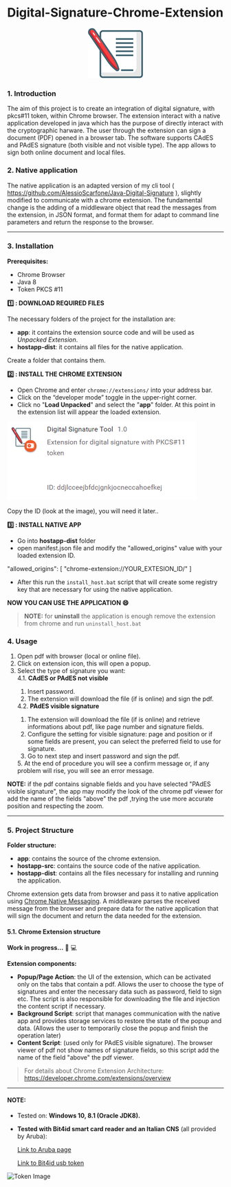 # Digital-Signature-Chrome-Extension

<p align="center"> <img src="app/icon/icon128.png"> </p>
  
### 1. Introduction

The aim of this project is to create an integration of digital signature, with pkcs#11 token, within Chrome browser.
The extension interact with a native application developed in java which has the purpose of directly interact with the cryptographic harware. 
The user through the extension can sign a document (PDF) opened in a browser tab.
The software supports CAdES and PAdES signature (both visible and not visible type).
The app allows to sign both online document and local files.

### 2. Native application

The native application is an adapted version of my cli tool ( https://github.com/AlessioScarfone/Java-Digital-Signature ), slightly modified to communicate with a chrome extension.
The fundamental change is the adding of a middleware object that read the messages from the extension, in JSON format, and format them for adapt to command line parameters and return the response to the browser.

----

### 3. Installation

**Prerequisites:**
- Chrome Browser
- Java 8
- Token PKCS #11

**:one: :  DOWNLOAD REQUIRED FILES**

The necessary folders of the project for the installation are: 
- **app**: it contains the extension source code and will be used as *Unpacked Extension*.
- **hostapp-dist**: it contains all files for the native application.

Create a folder that contains them.

**:two: :  INSTALL THE CHROME EXTENSION**

- Open Chrome and enter `chrome://extensions/` into your address bar.
- Click on the “developer mode” toggle in the upper-right corner.
- Click no "**Load Unpacked**" and select the "**app**" folder.
At this point in the extension list will appear the loaded extension.

![Loaded_Ext](./readme-image/loaded-ext.PNG)

Copy the ID (look at the image), you will need it later..

**:three: : INSTALL NATIVE APP**

- Go into **hostapp-dist** folder
- open manifest.json file and modify the "allowed_origins" value with your loaded extension ID.

"allowed_origins": [
    "chrome-extension://YOUR_EXTESION_ID/"
  ]

- After this run the `install_host.bat` script that will create some registry key that are necessary for using the native application.

**NOW YOU CAN USE THE APPLICATION :smile:** 

> **NOTE:** for **uninstall** the application is enough remove the extension from chrome and run `uninstall_host.bat`


### 4. Usage

<ol>
  <li>Open pdf with browser (local or online file).</li>
  <li>Click on extension icon, this will open a popup.</li>
  <li>Select the type of signature you want:</li>
  4.1. <b>CAdES or PAdES not visible </b>
  <ol> 
    <li>Insert password.</li>
    <li>The extension will download the file (if is online) and sign the pdf.</li>
  </ol>
  4.2. <b>PAdES visible signature</b>
  <ol> 
    <li>The extension will download the file (if is online) and retrieve informations about pdf, like page number and signature fields.</li>
    <li>Configure the setting for visible signature: page and position or if some fields are present, you can select the preferred field to use for signature.</li>
    <li>Go to next step and insert password and sign the pdf.</li>
  </ol>
 5. At the end of procedure you will see a confirm message or, if any problem will rise, you will see an error message.
    
</ol>

**NOTE:**  if the pdf contains signable fields and you have selected "PAdES visible signature", the app may modify the look of the chrome pdf viewer for add the name of the fields "above"  the  pdf ,trying the use more accurate position and respecting the zoom.

----

### 5. Project Structure

**Folder structure:**
- **app**: contains the source of the chrome extension.
- **hostapp-src**: contains the source code of the native application.
- **hostapp-dist**: contains all the files necessary for installing and running the application. 

Chrome extension gets data from browser and pass it to native application using [Chrome Native Messaging](https://developer.chrome.com/extensions/nativeMessaging). A middleware parses the received message from the browser and prepare data for the native application that will sign the document and return the data needed for the extension.


####  5.1. Chrome Extension structure
**Work in progress...** :construction_worker: :computer:

**Extension components:**
- **Popup/Page Action**: the UI of the extension, which can be activated only on the tabs that contain a pdf. Allows the user to choose the type of signatures and enter the necessary data such as password, field to sign etc.
The script is also responsible for downloading the file and injection the content script if necessary.
- **Background Script**: script that manages communication with the native app and provides storage services to restore the state of the popup and data. (Allows the user to temporarily close the popup and finish the operation later)
- **Content Script**: (used only for PAdES visible signature). The browser viewer of pdf not show names of signature fields, so this script add the name of the field "above" the pdf viewer.

> For details about Chrome Extension Architecture: https://developer.chrome.com/extensions/overview


-----

#### NOTE:
- Tested on: **Windows 10, 8.1 (Oracle JDK8).**

- **Tested with Bit4id smart card reader and an Italian CNS** (all provided by Aruba): 

    [Link to Aruba page](https://www.pec.it/cns-token.aspx) 
    
    [Link to Bit4id usb token](https://www.bit4id.com/en/lettore-di-smart-card-minilector-s-evo/)

![Token Image](https://www.pec.it/getattachment/20362be8-daa3-44a6-9a91-4d801245baa7/Token)
